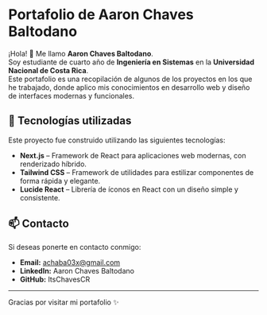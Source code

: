 # Portafolio de Aaron Chaves Baltodano

¡Hola! 👋 Me llamo **Aaron Chaves Baltodano**.  
Soy estudiante de cuarto año de **Ingeniería en Sistemas** en la **Universidad Nacional de Costa Rica**.  
Este portafolio es una recopilación de algunos de los proyectos en los que he trabajado, donde aplico mis conocimientos en desarrollo web y diseño de interfaces modernas y funcionales.

## 🚀 Tecnologías utilizadas

Este proyecto fue construido utilizando las siguientes tecnologías:

- **Next.js** – Framework de React para aplicaciones web modernas, con renderizado híbrido.
- **Tailwind CSS** – Framework de utilidades para estilizar componentes de forma rápida y elegante.
- **Lucide React** – Librería de íconos en React con un diseño simple y consistente.

## 📫 Contacto

Si deseas ponerte en contacto conmigo:

- **Email:** achaba03x@gmail.com
- **LinkedIn:** Aaron Chaves Baltodano
- **GitHub:** ItsChavesCR

---

Gracias por visitar mi portafolio ✨
